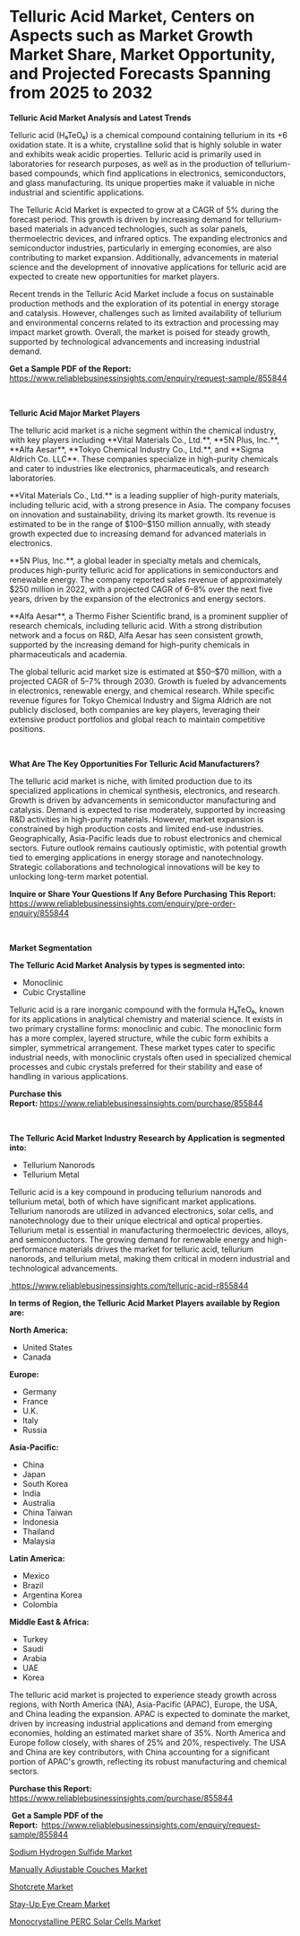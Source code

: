 <p><h1>Telluric Acid Market, Centers on Aspects such as Market Growth Market Share, Market Opportunity, and Projected Forecasts Spanning from 2025 to 2032</h1></p><p><strong>Telluric Acid Market Analysis and Latest Trends</strong></p>
<p><p>Telluric acid (H₆TeO₆) is a chemical compound containing tellurium in its +6 oxidation state. It is a white, crystalline solid that is highly soluble in water and exhibits weak acidic properties. Telluric acid is primarily used in laboratories for research purposes, as well as in the production of tellurium-based compounds, which find applications in electronics, semiconductors, and glass manufacturing. Its unique properties make it valuable in niche industrial and scientific applications.</p><p>The Telluric Acid Market is expected to grow at a CAGR of 5% during the forecast period. This growth is driven by increasing demand for tellurium-based materials in advanced technologies, such as solar panels, thermoelectric devices, and infrared optics. The expanding electronics and semiconductor industries, particularly in emerging economies, are also contributing to market expansion. Additionally, advancements in material science and the development of innovative applications for telluric acid are expected to create new opportunities for market players.</p><p>Recent trends in the Telluric Acid Market include a focus on sustainable production methods and the exploration of its potential in energy storage and catalysis. However, challenges such as limited availability of tellurium and environmental concerns related to its extraction and processing may impact market growth. Overall, the market is poised for steady growth, supported by technological advancements and increasing industrial demand.</p></p>
<p><strong>Get a Sample PDF of the Report:&nbsp;</strong> <a href="https://www.reliablebusinessinsights.com/enquiry/request-sample/855844?utm_campaign=1091&utm_medium=2&utm_source=Github&utm_content=ia&utm_term=25012025&utm_id=telluric-acid">https://www.reliablebusinessinsights.com/enquiry/request-sample/855844</a></p>
<p>&nbsp;</p>
<p><strong>Telluric Acid Major Market Players</strong></p>
<p><p>The telluric acid market is a niche segment within the chemical industry, with key players including **Vital Materials Co., Ltd.**, **5N Plus, Inc.**, **Alfa Aesar**, **Tokyo Chemical Industry Co., Ltd.**, and **Sigma Aldrich Co. LLC**. These companies specialize in high-purity chemicals and cater to industries like electronics, pharmaceuticals, and research laboratories.</p><p>**Vital Materials Co., Ltd.** is a leading supplier of high-purity materials, including telluric acid, with a strong presence in Asia. The company focuses on innovation and sustainability, driving its market growth. Its revenue is estimated to be in the range of $100–$150 million annually, with steady growth expected due to increasing demand for advanced materials in electronics.</p><p>**5N Plus, Inc.**, a global leader in specialty metals and chemicals, produces high-purity telluric acid for applications in semiconductors and renewable energy. The company reported sales revenue of approximately $250 million in 2022, with a projected CAGR of 6–8% over the next five years, driven by the expansion of the electronics and energy sectors.</p><p>**Alfa Aesar**, a Thermo Fisher Scientific brand, is a prominent supplier of research chemicals, including telluric acid. With a strong distribution network and a focus on R&D, Alfa Aesar has seen consistent growth, supported by the increasing demand for high-purity chemicals in pharmaceuticals and academia.</p><p>The global telluric acid market size is estimated at $50–$70 million, with a projected CAGR of 5–7% through 2030. Growth is fueled by advancements in electronics, renewable energy, and chemical research. While specific revenue figures for Tokyo Chemical Industry and Sigma Aldrich are not publicly disclosed, both companies are key players, leveraging their extensive product portfolios and global reach to maintain competitive positions.</p></p>
<p>&nbsp;</p>
<p><strong>What Are The Key Opportunities For Telluric Acid Manufacturers?</strong></p>
<p><p>The telluric acid market is niche, with limited production due to its specialized applications in chemical synthesis, electronics, and research. Growth is driven by advancements in semiconductor manufacturing and catalysis. Demand is expected to rise moderately, supported by increasing R&D activities in high-purity materials. However, market expansion is constrained by high production costs and limited end-use industries. Geographically, Asia-Pacific leads due to robust electronics and chemical sectors. Future outlook remains cautiously optimistic, with potential growth tied to emerging applications in energy storage and nanotechnology. Strategic collaborations and technological innovations will be key to unlocking long-term market potential.</p></p>
<p><strong>Inquire or Share Your Questions If Any Before Purchasing This Report:</strong> <a href="https://www.reliablebusinessinsights.com/enquiry/pre-order-enquiry/855844?utm_campaign=1091&utm_medium=2&utm_source=Github&utm_content=ia&utm_term=25012025&utm_id=telluric-acid">https://www.reliablebusinessinsights.com/enquiry/pre-order-enquiry/855844</a></p>
<p>&nbsp;</p>
<p><strong>Market Segmentation</strong></p>
<p><strong>The Telluric Acid Market Analysis by types is segmented into:</strong></p>
<p><ul><li>Monoclinic</li><li>Cubic Crystalline</li></ul></p>
<p><p>Telluric acid is a rare inorganic compound with the formula H₆TeO₆, known for its applications in analytical chemistry and material science. It exists in two primary crystalline forms: monoclinic and cubic. The monoclinic form has a more complex, layered structure, while the cubic form exhibits a simpler, symmetrical arrangement. These market types cater to specific industrial needs, with monoclinic crystals often used in specialized chemical processes and cubic crystals preferred for their stability and ease of handling in various applications.</p></p>
<p><strong>Purchase this Report:&nbsp;</strong><a href="https://www.reliablebusinessinsights.com/purchase/855844?utm_campaign=1091&utm_medium=2&utm_source=Github&utm_content=ia&utm_term=25012025&utm_id=telluric-acid">https://www.reliablebusinessinsights.com/purchase/855844</a></p>
<p>&nbsp;</p>
<p><strong>The Telluric Acid Market Industry Research by Application is segmented into:</strong></p>
<p><ul><li>Tellurium Nanorods</li><li>Tellurium Metal</li></ul></p>
<p><p>Telluric acid is a key compound in producing tellurium nanorods and tellurium metal, both of which have significant market applications. Tellurium nanorods are utilized in advanced electronics, solar cells, and nanotechnology due to their unique electrical and optical properties. Tellurium metal is essential in manufacturing thermoelectric devices, alloys, and semiconductors. The growing demand for renewable energy and high-performance materials drives the market for telluric acid, tellurium nanorods, and tellurium metal, making them critical in modern industrial and technological advancements.</p></p>
<p><a href="https://www.reliablebusinessinsights.com/telluric-acid-r855844?utm_campaign=1091&utm_medium=2&utm_source=Github&utm_content=ia&utm_term=25012025&utm_id=telluric-acid">&nbsp;https://www.reliablebusinessinsights.com/telluric-acid-r855844</a></p>
<p><strong>In terms of Region, the Telluric Acid Market Players available by Region are:</strong></p>
<p>
    <p> <strong> North America: </strong>
        <ul>
            <li>United States</li>
            <li>Canada</li>
        </ul>
        </p> 
    <p> <strong> Europe: </strong>
        <ul>
            <li>Germany</li>
            <li>France</li>
            <li>U.K.</li>
            <li>Italy</li>
            <li>Russia</li>
        </ul>
        </p> 
    <p> <strong> Asia-Pacific: </strong>
        <ul>
            <li>China</li>
            <li>Japan</li>
            <li>South Korea</li>
            <li>India</li>
            <li>Australia</li>
            <li>China Taiwan</li>
            <li>Indonesia</li>
            <li>Thailand</li>
            <li>Malaysia</li>
        </ul>
        </p> 
    <p> <strong> Latin America: </strong>
        <ul>
            <li>Mexico</li>
            <li>Brazil</li>
            <li>Argentina Korea</li>
            <li>Colombia</li>
        </ul>
        </p> 
    <p> <strong> Middle East & Africa: </strong>
        <ul>
            <li>Turkey</li>
            <li>Saudi</li>
            <li>Arabia</li>
            <li>UAE</li>
            <li>Korea</li>
        </ul>
    </p>
    </p>
<p><p>The telluric acid market is projected to experience steady growth across regions, with North America (NA), Asia-Pacific (APAC), Europe, the USA, and China leading the expansion. APAC is expected to dominate the market, driven by increasing industrial applications and demand from emerging economies, holding an estimated market share of 35%. North America and Europe follow closely, with shares of 25% and 20%, respectively. The USA and China are key contributors, with China accounting for a significant portion of APAC's growth, reflecting its robust manufacturing and chemical sectors.</p></p>
<p><strong>Purchase this Report: </strong><a href="https://www.reliablebusinessinsights.com/purchase/855844?utm_campaign=1091&utm_medium=2&utm_source=Github&utm_content=ia&utm_term=25012025&utm_id=telluric-acid">https://www.reliablebusinessinsights.com/purchase/855844</a></p>
<p>&nbsp;<strong>Get a Sample PDF of the Report:&nbsp;&nbsp;</strong><a href="https://www.reliablebusinessinsights.com/enquiry/request-sample/855844?utm_campaign=1091&utm_medium=2&utm_source=Github&utm_content=ia&utm_term=25012025&utm_id=telluric-acid">https://www.reliablebusinessinsights.com/enquiry/request-sample/855844</a></p>
<p><strong></strong></p>
<p><p><a href="https://github.com/krinerstormy331/Market-Research-Report-List-1/blob/main/sodium-hydrogen-sulfide-market.md?utm_campaign=1091&utm_medium=2&utm_source=Github&utm_content=ia&utm_term=25012025&utm_id=telluric-acid">Sodium Hydrogen Sulfide Market</a></p><p><a href="https://www.linkedin.com/pulse/manually-adjustable-couches-market-report-driving-growth-kt1mf?utm_campaign=1091&utm_medium=2&utm_source=Github&utm_content=ia&utm_term=25012025&utm_id=telluric-acid">Manually Adjustable Couches Market</a></p><p><a href="https://github.com/suleimannichelle7/Market-Research-Report-List-1/blob/main/shotcrete-market.md?utm_campaign=1091&utm_medium=2&utm_source=Github&utm_content=ia&utm_term=25012025&utm_id=telluric-acid">Shotcrete Market</a></p><p><a href="https://www.linkedin.com/pulse/stay-up-eye-cream-industry-overview-2025-2032-market-lkjoc?utm_campaign=1091&utm_medium=2&utm_source=Github&utm_content=ia&utm_term=25012025&utm_id=telluric-acid">Stay-Up Eye Cream Market</a></p><p><a href="https://www.linkedin.com/pulse/monocrystalline-perc-solar-cells-market-revolution-size-bmuqc?utm_campaign=1091&utm_medium=2&utm_source=Github&utm_content=ia&utm_term=25012025&utm_id=telluric-acid">Monocrystalline PERC Solar Cells Market</a></p></p>